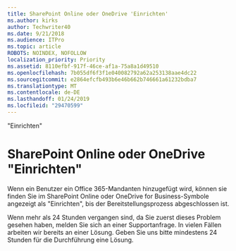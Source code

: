 ```yaml
---
title: SharePoint Online oder OneDrive 'Einrichten'
ms.author: kirks
author: Techwriter40
ms.date: 9/21/2018
ms.audience: ITPro
ms.topic: article
ROBOTS: NOINDEX, NOFOLLOW
localization_priority: Priority
ms.assetid: 8110efbf-917f-46ce-af1a-75a8a1d49510
ms.openlocfilehash: 7b055df6f3f1e040082792a62a253138aae4dc22
ms.sourcegitcommit: e2864efcfb493b6e46b662b746661a61232bdba7
ms.translationtype: MT
ms.contentlocale: de-DE
ms.lasthandoff: 01/24/2019
ms.locfileid: "29470599"
---
```

"Einrichten"

# <a name="sharepoint-online-or-onedrive-setting-up"></a>SharePoint Online oder OneDrive "Einrichten"

Wenn ein Benutzer ein Office 365-Mandanten hinzugefügt wird, können sie finden Sie im SharePoint Online oder OneDrive for Business-Symbole angezeigt als "Einrichten", bis der Bereitstellungsprozess abgeschlossen ist.
  
Wenn mehr als 24 Stunden vergangen sind, da Sie zuerst dieses Problem gesehen haben, melden Sie sich an einer Supportanfrage. In vielen Fällen arbeiten wir bereits an einer Lösung. Geben Sie uns bitte mindestens 24 Stunden für die Durchführung eine Lösung.
  

